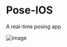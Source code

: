 # Pose-IOS
A real-time posing app

![image](https://github.com/yukang2017/Pose-IOS/blob/master/pose_by_mobile.gif)
